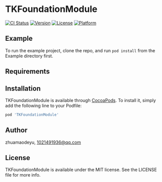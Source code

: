 # TKFoundationModule

[![CI Status](https://img.shields.io/travis/zhuamaodeyu/TKFoundationModule.svg?style=flat)](https://travis-ci.org/zhuamaodeyu/TKFoundationModule)
[![Version](https://img.shields.io/cocoapods/v/TKFoundationModule.svg?style=flat)](https://cocoapods.org/pods/TKFoundationModule)
[![License](https://img.shields.io/cocoapods/l/TKFoundationModule.svg?style=flat)](https://cocoapods.org/pods/TKFoundationModule)
[![Platform](https://img.shields.io/cocoapods/p/TKFoundationModule.svg?style=flat)](https://cocoapods.org/pods/TKFoundationModule)

## Example

To run the example project, clone the repo, and run `pod install` from the Example directory first.

## Requirements

## Installation

TKFoundationModule is available through [CocoaPods](https://cocoapods.org). To install
it, simply add the following line to your Podfile:

```ruby
pod 'TKFoundationModule'
```

## Author

zhuamaodeyu, 1021491936@qq.com

## License

TKFoundationModule is available under the MIT license. See the LICENSE file for more info.
